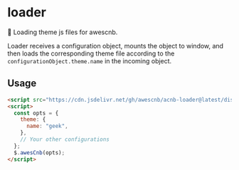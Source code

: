 # loader

🚀 Loading theme js files for awescnb.

Loader receives a configuration object, mounts the object to window, and then loads the corresponding theme file according to the `configurationObject.theme.name` in the incoming object.

## Usage

```html
<script src="https://cdn.jsdelivr.net/gh/awescnb/acnb-loader@latest/dist/loader.iife.js"></script>
<script>
  const opts = {
    theme: {
      name: "geek",
    },
    // Your other configurations
  };
  $.awesCnb(opts);
</script>
```
